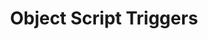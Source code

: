 ---
layout: default
title: Object Script Triggers
nav_order: 4
parent: Object Scripts
grand_parent: Scripting
---